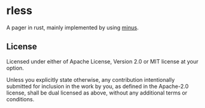 # rless

A pager in rust, mainly implemented by using [minus](https://github.com/arijit79/minus/commit/f3ab74cf955bca00b1d0b0ed3ade1de0fd4390de).

## License

Licensed under either of Apache License, Version 2.0 or MIT license at your option.

Unless you explicitly state otherwise, any contribution intentionally submitted for inclusion in the work by you, as defined in the Apache-2.0 license, shall be dual licensed as above, without any additional terms or conditions.
